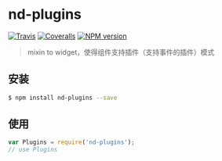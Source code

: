 # nd-plugins

[![Travis](https://img.shields.io/travis/ndfront/nd-plugins.svg?style=flat-square)](https://github.com/ndfront/nd-plugins)
[![Coveralls](https://img.shields.io/coveralls/ndfront/nd-plugins.svg?style=flat-square)](https://github.com/ndfront/nd-plugins)
[![NPM version](https://img.shields.io/npm/v/nd-plugins.svg?style=flat-square)](https://npmjs.org/package/nd-plugins)

> mixin to widget，使得组件支持插件（支持事件的插件）模式

## 安装

```bash
$ npm install nd-plugins --save
```

## 使用

```js
var Plugins = require('nd-plugins');
// use Plugins
```
